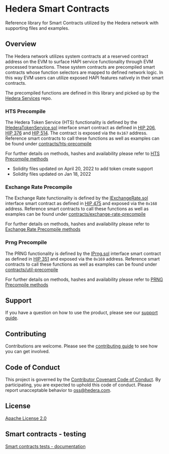 # Hedera Smart Contracts

Reference library for Smart Contracts utilized by the Hedera network with supporting files and examples.

## Overview

The Hedera network utilizes system contracts at a reserved contract address on the EVM to surface HAPI service functionality through EVM processed transactions.
These system contracts are precompiled smart contracts whose function selectors are mapped to defined network logic.
In this way EVM users can utilize exposed HAPI features natively in their smart contracts.

The precompiled functions are defined in this library and picked up by the [Hedera Services](https://github.com/hashgraph/hedera-services) repo.

### HTS Precompile

The Hedera Token Service (HTS) functionality is defined by the [IHederaTokenService.sol](contracts/hts-precompile/IHederaTokenService.sol) interface smart contract as defined in [HIP 206](https://hips.hedera.com/hip/hip-206), [HIP 376](https://hips.hedera.com/hip/hip-376) and [HIP 514](https://hips.hedera.com/hip/hip-514). The contract is exposed via the `0x167` address.
Reference smart contracts to call these functions as well as examples can be found under [contracts/hts-precompile](contracts/hts-precompile)

For further details on methods, hashes and availability please refer to [HTS Precompile methods](contracts/hts-precompile/README.md)

- Solidity files updated on April 20, 2022 to add token create support
- Solidity files updated on Jan 18, 2022

### Exchange Rate Precompile

The Exchange Rate functionality is defined by the [IExchangeRate.sol](contracts/exchange-rate-precompile/IExchangeRate.sol) interface smart contract as defined in [HIP 475](https://hips.hedera.com/hip/hip-475) and exposed via the `0x168` address.
Reference smart contracts to call these functions as well as examples can be found under [contracts/exchange-rate-precompile](contracts/exchange-rate-precompile)

For further details on methods, hashes and availability please refer to [Exchange Rate Precompile methods](contracts/exchange-rate-precompile/README.md)

### Prng Precompile

The PRNG functionality is defined by the [IPrng.sol](contracts/util-precompile/IPrngSystemContract.sol) interface smart contract as defined in [HIP 351](https://hips.hedera.com/hip/hip-351) and exposed via the `0x169` address.
Reference smart contracts to call these functions as well as examples can be found under [contracts/util-precompile](contracts/util-precompile)

For further details on methods, hashes and availability please refer to [PRNG Precompile methods](contracts/util-precompile/README.md)

## Support

If you have a question on how to use the product, please see our
[support guide](https://github.com/hashgraph/.github/blob/main/SUPPORT.md).

## Contributing

Contributions are welcome. Please see the
[contributing guide](https://github.com/hashgraph/.github/blob/main/CONTRIBUTING.md)
to see how you can get involved.

## Code of Conduct

This project is governed by the
[Contributor Covenant Code of Conduct](https://github.com/hashgraph/.github/blob/main/CODE_OF_CONDUCT.md). By
participating, you are expected to uphold this code of conduct. Please report unacceptable behavior
to [oss@hedera.com](mailto:oss@hedera.com).

## License

[Apache License 2.0](LICENSE)

## Smart contracts - testing

[Smart contracts tests - documentation](https://raw.githubusercontent.com/hashgraph/hedera-smart-contracts/main/test/README.md)
